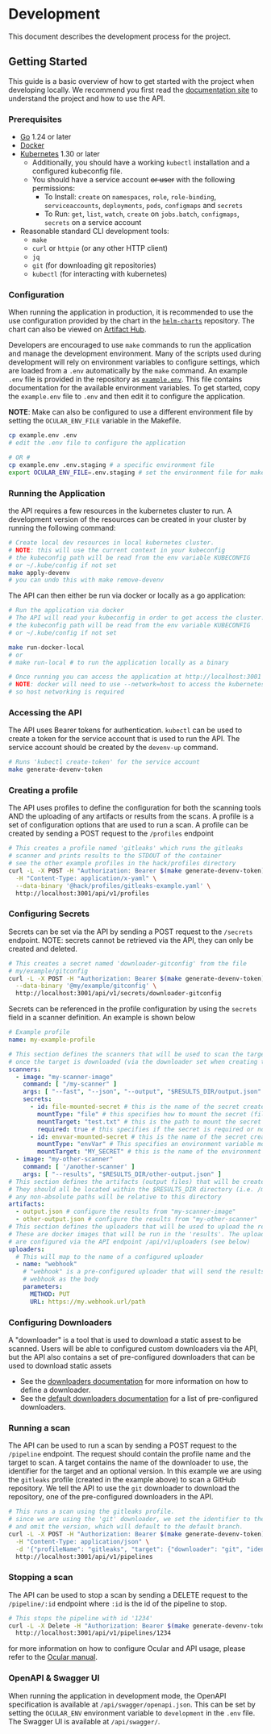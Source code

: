 # Development

This document describes the development process for the project.

## Getting Started

This guide is a basic overview of how to get started with the project
when developing locally. We recommend you first read the [documentation site](https://ocularproject.io/docs/)
to understand the project and how to use the API.

### Prerequisites

- [Go](https://golang.org/doc/install/source) 1.24 or later
- [Docker](https://docs.docker.com/get-docker/)
- [Kubernetes](https://kubernetes.io/docs/home/) 1.30 or later
    - Additionally, you should have a working `kubectl` installation and a configured kubeconfig file.
    - You should have a service account ~~or user~~ with the following permissions:
        - To Install: `create` on `namespaces`, `role`, `role-binding`, `serviceaccounts`, `deployments`, `pods`,
          `configmaps` and `secrets`
        - To Run: `get`, `list`, `watch`, `create` on `jobs.batch`, `configmaps`, `secrets` on a service account
- Reasonable standard CLI development tools:
    - `make`
    - `curl` or `httpie` (or any other HTTP client)
    - `jq`
    - `git` (for downloading git repositories)
    - `kubectl` (for interacting with kubernetes)

### Configuration

When running the application in production, it is recommended to use the use configuration
provided by the chart in the [`helm-charts`](https://github.com/crashappsec/helm-chart) repository.
The chart can also be viewed on [Artifact Hub](https://artifacthub.io/packages/helm/crashoverride-helm-charts/ocular).

Developers are encouraged to use `make` commands to run the application and manage the development environment.
Many of the scripts used during development will rely on environment variables to configure settings, which 
are loaded from a `.env` automatically by the `make` command. An example `.env` file is provided in the repository
as [`example.env`](/example.env). This file contains documentation for the available environment variables. 
To get started, copy the `example.env` file to `.env` and then edit it to configure the application.

**NOTE**: Make can also be configured to use a different environment file by setting the `OCULAR_ENV_FILE` variable in the Makefile.

```bash
cp example.env .env
# edit the .env file to configure the application

# OR #
cp example.env .env.staging # a specific environment file
export OCULAR_ENV_FILE=.env.staging # set the environment file for make to use
```

### Running the Application

the API requires a few resources in the kubernetes cluster to run. A development
version of the resources can be created in your cluster by running the following command:

```bash
# Create local dev resources in local kubernetes cluster.
# NOTE: this will use the current context in your kubeconfig
# the kubeconfig path will be read from the env variable KUBECONFIG
# or ~/.kube/config if not set
make apply-devenv
# you can undo this with make remove-devenv
```

The API can then either be run via docker or locally as a go application:

```bash
# Run the application via docker
# The API will read your kubeconfig in order to get access the cluster.
# the kubeconfig path will be read from the env variable KUBECONFIG
# or ~/.kube/config if not set

make run-docker-local
# or 
# make run-local # to run the application locally as a binary

# Once running you can access the application at http://localhost:3001
# NOTE: docker will need to use --network=host to access the kubernetes cluster
# so host networking is required
```

### Accessing the API

The API uses Bearer tokens for authentication. `kubectl` can be used to
create a token for the service account that is used to run the API. The service account
should be created by the `devenv-up` command.

```bash
# Runs 'kubectl create-token' for the service account
make generate-devenv-token
```

### Creating a profile

The API uses profiles to define the configuration for both the scanning tools AND
the uploading of any artifacts or results from the scans.
A profile is a set of configuration options that are used to run a scan.
A profile can be created by sending a POST request to the `/profiles` endpoint

```bash
# This creates a profile named 'gitleaks' which runs the gitleaks
# scanner and prints results to the STDOUT of the container
# see the other example profiles in the hack/profiles directory
curl -L -X POST -H "Authorization: Bearer $(make generate-devenv-token)" \
  -H "Content-Type: application/x-yaml" \
  --data-binary '@hack/profiles/gitleaks-example.yaml' \
  http://localhost:3001/api/v1/profiles
````

### Configuring Secrets

Secrets can be set via the API by sending a POST request to the `/secrets` endpoint.
NOTE: secrets cannot be retrieved via the API, they can only be created and deleted.

```bash
# This creates a secret named 'downloader-gitconfig' from the file
# my/example/gitconfig
curl -L -X POST -H "Authorization: Bearer $(make generate-devenv-token)" \
  --data-binary '@my/example/gitconfig' \
  http://localhost:3001/api/v1/secrets/downloader-gitconfig
```

Secrets can be referenced in the profile configuration by using the `secrets` field in
a scanner definition. An example is shown below

```yaml
# Example profile
name: my-example-profile

# This section defines the scanners that will be used to scan the target
# once the target is downloaded (via the downloader set when creating the pipeline)
scanners:
  - image: "my-scanner-image"
    command: [ "/my-scanner" ]
    args: [ "--fast", "--json", "--output", "$RESULTS_DIR/output.json" ]
    secrets:
      - id: file-mounted-secret # this is the name of the secret created via the API
        mountType: "file" # this specifies how to mount the secret (file or envVar)
        mountTarget: "test.txt" # this is the path to mount the secret to (for file mounts)
        required: true # this specifies if the secret is required or not (default: false)
      - id: envvar-mounted-secret # this is the name of the secret created via the API
        mountType: "envVar" # This specifies an environment variable mount
        mountTarget: "MY_SECRET" # this is the name of the environment variable
  - image: "my-other-scanner"
    command: [ '/another-scanner' ]
    args: [ "--results", "$RESULTS_DIR/other-output.json" ]
# This section defines the artifacts (output files) that will be created by the scanners
# They should all be located within the $RESULTS_DIR directory (i.e. /mnt/results).
# any non-absolute paths will be relative to this directory
artifacts:
  - output.json # configure the results from "my-scanner-image"
  - other-output.json # configure the results from "my-other-scanner"
# This section defines the uploaders that will be used to upload the results
# These are docker images that will be run in the 'results'. The uploaders
# are configured via the API endpoint /api/v1/uploaders (see below)
uploaders:
  # This will map to the name of a configured uploader
  - name: "webhook"
    # "webhook" is a pre-configured uploader that will send the results via an HTTP
    # webhook as the body
    parameters:
      METHOD: PUT
      URL: https://my.webhook.url/path
```

### Configuring Downloaders

A "downloader" is a tool that is used to download a static assest to be scanned.
Users will be able to configured custom downloaders via the API, but the API also
contains a set of pre-configured downloaders that can be used to download static assets

- See the [downloaders documentation](/docs/definitions/DOWNLOADERS.md) for more information on how to define a downloader.
- See the [default downloaders documentation](/docs/definitions/DEFAULTS.md#downloaders) for a list of pre-configured downloaders.


### Running a scan

The API can be used to run a scan by sending a POST request to the `/pipeline` endpoint.
The request should contain the profile name and the target to scan.
A target contains the name of the downloader to use, the identifier for the target and an optional version.
In this example we are using the `gitleaks` profile (created in the example above) to scan a GitHub repository.
We tell the API to use the `git` downloader to download the repository, one of the pre-configured downloaders in the API.

```bash
# This runs a scan using the gitleaks profile.
# since we are using the 'git' downloader, we set the identifier to the clone URL
# and omit the version, which will default to the default branch.
curl -L -X POST -H "Authorization: Bearer $(make generate-devenv-token)" \
  -H "Content-Type: application/json" \
  -d '{"profileName": "gitleaks", "target": {"downloader": "git", "identifier": "https://github.com/crashappsec/chalk"}}' \
  http://localhost:3001/api/v1/pipelines
```

### Stopping a scan

The API can be used to stop a scan by sending a DELETE request to the `/pipeline/:id` endpoint
where `:id` is the id of the pipeline to stop.

```bash
# This stops the pipeline with id '1234'
curl -L -X Delete -H "Authorization: Bearer $(make generate-devenv-token)" \
  http://localhost:3001/api/v1/pipelines/1234
```

for more information on how to configure Ocular and API usage, please refer to the [Ocular manual](https://ocularproject.io/docs/manual).

### OpenAPI & Swagger UI

When running the application in development mode, the OpenAPI specification is available at `/api/swagger/openapi.json`.
This can be set by setting the `OCULAR_ENV` environment variable to `development` in the `.env` file.
The Swagger UI is available at `/api/swagger/`.

